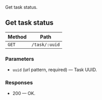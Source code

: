 Get task status.

## Get task status


| Method | Path |
|--------|------|
| `GET` | `/task/:uuid` |

### Parameters

* `uuid` (url pattern, required) — Task UUID.

### Responses

* 200 — OK.
